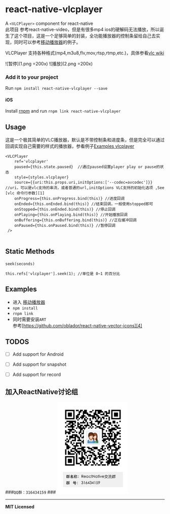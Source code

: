 # react-native-vlcplayer

A `<VLCPlayer>` component for react-native  
此项目 参考react-native-video，但是有很多mp4 ios的硬解码无法播放，所以诞生了这个项目，这是一个足够简单的封装，全功能播放器的控制条留给自己去实现，同时可以参考[移动播放器][2]的例子。

VLCPlayer 支持各种格式(mp4,m3u8,flv,mov,rtsp,rtmp,etc.)，具体参看[vlc wiki][3]

![暂停](1.png =200x)
![播放](2.png =200x)

### Add it to your project

Run `npm install react-native-vlcplayer --save`

#### iOS

Install [rnpm](https://github.com/rnpm/rnpm) and run `rnpm link react-native-vlcplayer`



## Usage
这是一个极其简单的VLC播放器，默认是不带控制条和进度条，但是完全可以通过回调实现自己需要的样式的播放器，参看例子[Examples vlcplayer][2]

```
<VLCPlayer
    ref='vlcplayer'
    paused={this.state.paused}  //通过paused设置player play or pause的状态
    style={styles.vlcplayer}
    source={{uri:this.props.uri,initOptions:['--codec=avcodec']}} //uri，可以是vlc支持的串流，或者普通的url,initOptions VLC支持的初始化选项 ,See [vlc 命令行参数][1]
    onProgress={this.onProgress.bind(this)} //进度回调
    onEnded={this.onEnded.bind(this)} //结束回调，一般使用stopped即可
    onStopped={this.onEnded.bind(this)} //停止回调
    onPlaying={this.onPlaying.bind(this)} //开始播放回调
    onBuffering={this.onBuffering.bind(this)} //正在缓冲回调
    onPaused={this.onPaused.bind(this)} //暂停回调
 />
 
```

## Static Methods

`seek(seconds)`

```
this.refs['vlcplayer'].seek(1); //单位是 0~1 的百分比
```

## Examples

- 进入 [移动播放器][2]  
- `npm install`   
- `rnpm link`  
- 同时需要安装`ART`   
参考[https://github.com/oblador/react-native-vector-icons][4]


## TODOS

- [ ] Add support for Android
- [ ] Add support for snapshot
- [ ] Add support for record


## 加入ReactNative讨论组  
  
###`QQ群：316434159`  ###
![扫描加入][5]

[1]:https://wiki.videolan.org/VLC_command-line_help/
[2]:https://github.com/xiongchuan86/react-native-vlcplayer/tree/master/Examples/vlcplayer
[3]:https://wiki.videolan.org/Documentation:Documentation/
[4]:https://github.com/oblador/react-native-vector-icons
[5]:ReactNative_qq_group.png

---

**MIT Licensed**
